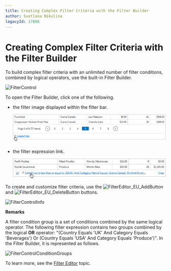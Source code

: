 ```yaml
---
title: Creating Complex Filter Criteria with the Filter Builder
author: Svetlana Nikulina
legacyId: 17896
---
```

# Creating Complex Filter Criteria with the Filter Builder
To build complex filter criteria with an unlimited number of filter conditions, combined by logical operators, use the built-in Filter Builder.

![FilterControl](../../../images/img8592.png)

To open the Filter Builder, click one of the following.
* the filter image displayed within the filter bar.
	
	![FilterControlShow1](../../../images/img8596.png)
* the filter expression link.
	
	![FilterControlShow2](../../../images/img8597.png)

To create and customize filter criteria, use the ![FilterEditor_EU_AddButton](../../../images/img7350.png) and ![FilterEditor_EU_DeleteButton](../../../images/img7351.png) buttons.

![FilterControlInfo](../../../images/img8602.png)


**Remarks**

A filter condition group is a set of conditions combined by the same logical operator. The following filter expression contains two groups combined by the logical **OR** operator: "(Country Equals 'UK' And Category Equals 'Beverages') Or (Country Equals 'USA' And Category Equals 'Produce')". In the Filter Builder, it is represented as follows.

![FilterControlConditionGroups](../../../images/img8603.png)

To learn more, see the [Filter Editor](../../filter-editor.md) topic.